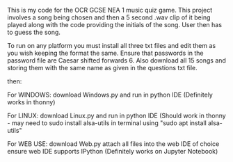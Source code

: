 This is my code for the OCR GCSE NEA 1 music quiz game.
This project involves a song being chosen and then a 5 second .wav clip of it being played along with the code providing the initials of the song. User then has to guess the song.

To run on any platform you must install all three txt files and edit them as you wish keeping the format the same. Ensure that passwords in the password file are Caesar shifted forwards 6.
Also download all 15 songs and storing them with the same name as given in the questions txt file.

then:

For WINDOWS:
download Windows.py and run in python IDE (Definitely works in thonny)

For LINUX:
download Linux.py and run in python IDE (Should work in thonny - may need to sudo install alsa-utils in terminal using "sudo apt install alsa-utils"

For WEB USE:
download Web.py
attach all files into the web IDE of choice
ensure web IDE supports IPython (Definitely works on Jupyter Notebook)
